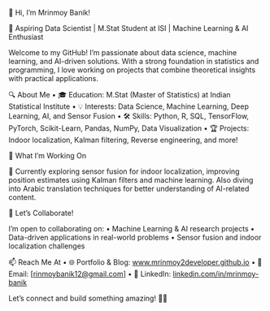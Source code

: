👋 Hi, I’m Mrinmoy Banik!

🎯 Aspiring Data Scientist | M.Stat Student at ISI | Machine Learning & AI Enthusiast

Welcome to my GitHub! I’m passionate about data science, machine learning, and AI-driven solutions. With a strong foundation in statistics and programming, I love working on projects that combine theoretical insights with practical applications.

🔍 About Me
	•	🎓 Education: M.Stat (Master of Statistics) at Indian Statistical Institute
	•	💡 Interests: Data Science, Machine Learning, Deep Learning, AI, and Sensor Fusion
	•	🛠️ Skills: Python, R, SQL, TensorFlow, PyTorch, Scikit-Learn, Pandas, NumPy, Data Visualization
	•	🏆 Projects: Indoor localization, Kalman filtering, Reverse engineering, and more!

🚀 What I’m Working On

🌱 Currently exploring sensor fusion for indoor localization, improving position estimates using Kalman filters and machine learning. Also diving into Arabic translation techniques for better understanding of AI-related content.

🤝 Let’s Collaborate!

I’m open to collaborating on:
	•	Machine Learning & AI research projects
	•	Data-driven applications in real-world problems
	•	Sensor fusion and indoor localization challenges

📫 Reach Me At
	•	🌐 Portfolio & Blog: www.mrinmoy2developer.github.io
	•	📧 Email: [rinmoybanik12@gmail.com] 
	•	💼 LinkedIn: [linkedin.com/in/mrinmoy-banik](https://www.linkedin.com/in/mrinmoy-banik-6b754b1b9/) 

Let’s connect and build something amazing! 🚀✨
